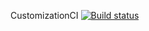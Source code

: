 CustomizationCI [![Build status](https://ci.appveyor.com/api/projects/status/q5t7mmj3i5fdtyq6?svg=true)](https://ci.appveyor.com/project/Elena-63/customizationci)